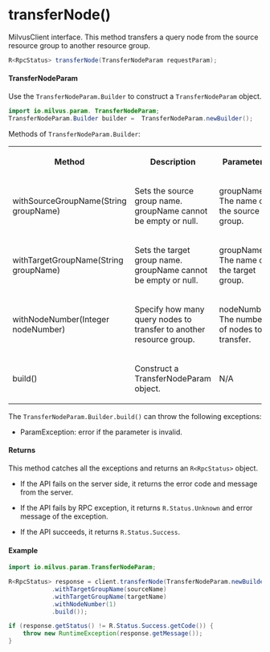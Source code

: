 # transferNode()

MilvusClient interface. This method transfers a query node from the source resource group to another resource group.

```java
R<RpcStatus> transferNode(TransferNodeParam requestParam);
```

#### TransferNodeParam

Use the `TransferNodeParam.Builder` to construct a `TransferNodeParam` object.

```java
import io.milvus.param. TransferNodeParam;
TransferNodeParam.Builder builder =  TransferNodeParam.newBuilder();
```

Methods of `TransferNodeParam.Builder`:

<table>
    <tr>
        <th><p>Method</p></th>
        <th><p>Description</p></th>
        <th><p>Parameters</p></th>
    </tr>
    <tr>
        <td><p>withSourceGroupName(String groupName)</p></td>
        <td><p>Sets the source group name. groupName cannot be empty or null.</p></td>
        <td><p>groupName: The name of the source group.</p></td>
    </tr>
    <tr>
        <td><p>withTargetGroupName(String groupName)</p></td>
        <td><p>Sets the target group name. groupName cannot be empty or null.</p></td>
        <td><p>groupName: The name of the target group.</p></td>
    </tr>
    <tr>
        <td><p>withNodeNumber(Integer nodeNumber)</p></td>
        <td><p>Specify how many query nodes to transfer to another resource group.</p></td>
        <td><p>nodeNumber: The number of nodes to transfer.</p></td>
    </tr>
    <tr>
        <td><p>build()</p></td>
        <td><p>Construct a TransferNodeParam object.</p></td>
        <td><p>N/A</p></td>
    </tr>
</table>

The `TransferNodeParam.Builder.build()` can throw the following exceptions:

- ParamException: error if the parameter is invalid.

#### Returns

This method catches all the exceptions and returns an `R<RpcStatus>` object.

- If the API fails on the server side, it returns the error code and message from the server.

- If the API fails by RPC exception, it returns `R.Status.Unknown` and error message of the exception.

- If the API succeeds, it returns `R.Status.Success`.

#### Example

```java
import io.milvus.param.TransferNodeParam;

R<RpcStatus> response = client.transferNode(TransferNodeParam.newBuilder()
            .withTargetGroupName(sourceName)
            .withTargetGroupName(targetName)
            .withNodeNumber(1)
            .build());

if (response.getStatus() != R.Status.Success.getCode()) {
    throw new RuntimeException(response.getMessage());
}
```
